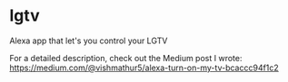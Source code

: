 # lgtv
Alexa app that let's you control your LGTV

For a detailed description, check out the Medium post I wrote: https://medium.com/@vishmathur5/alexa-turn-on-my-tv-bcaccc94f1c2
